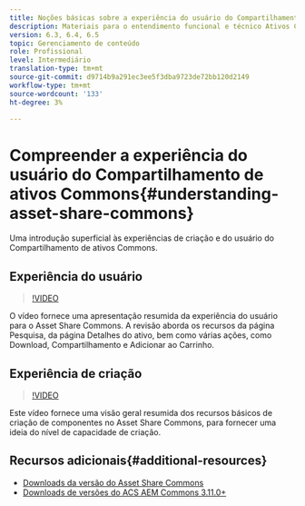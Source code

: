 ```yaml
---
title: Noções básicas sobre a experiência do usuário do Compartilhamento de ativos Commons
description: Materiais para o entendimento funcional e técnico Ativos Compartilham Commons
version: 6.3, 6.4, 6.5
topic: Gerenciamento de conteúdo
role: Profissional
level: Intermediário
translation-type: tm+mt
source-git-commit: d9714b9a291ec3ee5f3dba9723de72bb120d2149
workflow-type: tm+mt
source-wordcount: '133'
ht-degree: 3%

---
```



# Compreender a experiência do usuário do Compartilhamento de ativos Commons{#understanding-asset-share-commons}

Uma introdução superficial às experiências de criação e do usuário do Compartilhamento de ativos Commons.

## Experiência do usuário

>[!VIDEO](https://video.tv.adobe.com/v/20497/?quality=9&learn=on)

O vídeo fornece uma apresentação resumida da experiência do usuário para o Asset Share Commons. A revisão aborda os recursos da página Pesquisa, da página Detalhes do ativo, bem como várias ações, como Download, Compartilhamento e Adicionar ao Carrinho.

## Experiência de criação

>[!VIDEO](https://video.tv.adobe.com/v/20498/?quality=9&learn=on)

Este vídeo fornece uma visão geral resumida dos recursos básicos de criação de componentes no Asset Share Commons, para fornecer uma ideia do nível de capacidade de criação.

## Recursos adicionais{#additional-resources}

* [Downloads da versão do Asset Share Commons](https://github.com/Adobe-Marketing-Cloud/asset-share-commons/releases)
* [Downloads de versões do ACS AEM Commons 3.11.0+](https://github.com/Adobe-Consulting-Services/acs-aem-commons/releases)